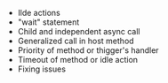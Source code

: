 * Ilde actions
* "wait" statement
* Child and independent async call
* Generalized call in host method
* Priority of method or thigger's handler
* Timeout of method or idle action
* Fixing issues
